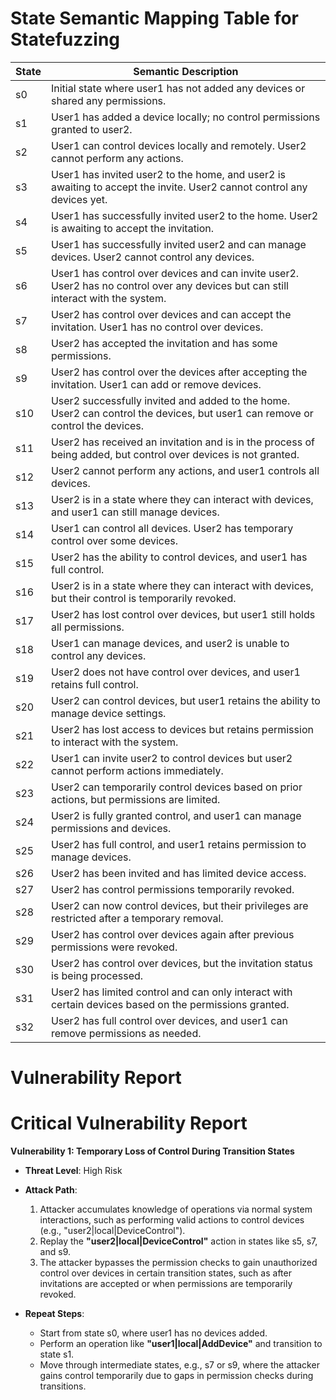 # State Semantic Mapping Table for Statefuzzing

| State | Semantic Description |
|-------|----------------------|
| s0    | Initial state where user1 has not added any devices or shared any permissions. |
| s1    | User1 has added a device locally; no control permissions granted to user2. |
| s2    | User1 can control devices locally and remotely. User2 cannot perform any actions. |
| s3    | User1 has invited user2 to the home, and user2 is awaiting to accept the invite. User2 cannot control any devices yet. |
| s4    | User1 has successfully invited user2 to the home. User2 is awaiting to accept the invitation. |
| s5    | User1 has successfully invited user2 and can manage devices. User2 cannot control any devices. |
| s6    | User1 has control over devices and can invite user2. User2 has no control over any devices but can still interact with the system. |
| s7    | User2 has control over devices and can accept the invitation. User1 has no control over devices. |
| s8    | User2 has accepted the invitation and has some permissions. |
| s9    | User2 has control over the devices after accepting the invitation. User1 can add or remove devices. |
| s10   | User2 successfully invited and added to the home. User2 can control the devices, but user1 can remove or control the devices. |
| s11   | User2 has received an invitation and is in the process of being added, but control over devices is not granted. |
| s12   | User2 cannot perform any actions, and user1 controls all devices. |
| s13   | User2 is in a state where they can interact with devices, and user1 can still manage devices. |
| s14   | User1 can control all devices. User2 has temporary control over some devices. |
| s15   | User2 has the ability to control devices, and user1 has full control. |
| s16   | User2 is in a state where they can interact with devices, but their control is temporarily revoked. |
| s17   | User2 has lost control over devices, but user1 still holds all permissions. |
| s18   | User1 can manage devices, and user2 is unable to control any devices. |
| s19   | User2 does not have control over devices, and user1 retains full control. |
| s20   | User2 can control devices, but user1 retains the ability to manage device settings. |
| s21   | User2 has lost access to devices but retains permission to interact with the system. |
| s22   | User1 can invite user2 to control devices but user2 cannot perform actions immediately. |
| s23   | User2 can temporarily control devices based on prior actions, but permissions are limited. |
| s24   | User2 is fully granted control, and user1 can manage permissions and devices. |
| s25   | User2 has full control, and user1 retains permission to manage devices. |
| s26   | User2 has been invited and has limited device access. |
| s27   | User2 has control permissions temporarily revoked. |
| s28   | User2 can now control devices, but their privileges are restricted after a temporary removal. |
| s29   | User2 has control over devices again after previous permissions were revoked. |
| s30   | User2 has control over devices, but the invitation status is being processed. |
| s31   | User2 has limited control and can only interact with certain devices based on the permissions granted. |
| s32   | User2 has full control over devices, and user1 can remove permissions as needed. |

# Vulnerability Report

# Critical Vulnerability Report

**Vulnerability 1: Temporary Loss of Control During Transition States**
- **Threat Level**: High Risk
- **Attack Path**:
  1. Attacker accumulates knowledge of operations via normal system interactions, such as performing valid actions to control devices (e.g., "user2|local|DeviceControl").
  2. Replay the **"user2|local|DeviceControl"** action in states like s5, s7, and s9.
  3. The attacker bypasses the permission checks to gain unauthorized control over devices in certain transition states, such as after invitations are accepted or when permissions are temporarily revoked.
  
- **Repeat Steps**:
  - Start from state s0, where user1 has no devices added.
  - Perform an operation like **"user1|local|AddDevice"** and transition to state s1.
  - Move through intermediate states, e.g., s7 or s9, where the attacker gains control temporarily due to gaps in permission checks during transitions.


